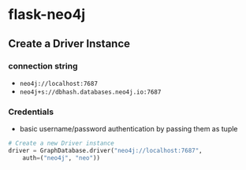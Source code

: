 # flask-neo4j

## Create a Driver Instance

### connection string

- `neo4j://localhost:7687`
- `neo4j+s://dbhash.databases.neo4j.io:7687`

### Credentials

- basic username/password authentication by passing them as tuple

```python
# Create a new Driver instance
driver = GraphDatabase.driver("neo4j://localhost:7687",
    auth=("neo4j", "neo"))
```
